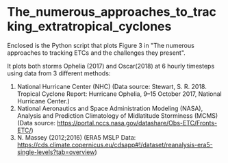 # The_numerous_approaches_to_tracking_extratropical_cyclones

Enclosed is the Python script that plots Figure 3 in "The numerous approaches to tracking ETCs and the challenges they present".

It plots both storms Ophelia (2017) and Oscar(2018) at 6 hourly timesteps using data from 3 different methods:

1. National Hurricane Center (NHC) (Data source: Stewart, S. R. 2018. Tropical Cyclone Report: Hurricane Ophelia, 9–15 October 2017, National Hurricane Center.) 
2. National Aeronautics and Space Administration Modeling (NASA), Analysis and Prediction Climatology of Midlatitude Storminess (MCMS) (Data source: https://portal.nccs.nasa.gov/datashare/Obs-ETC/Fronts-ETC/) 
3. N. Massey (2012;2016) (ERA5 MSLP Data: https://cds.climate.copernicus.eu/cdsapp#!/dataset/reanalysis-era5-single-levels?tab=overview)



